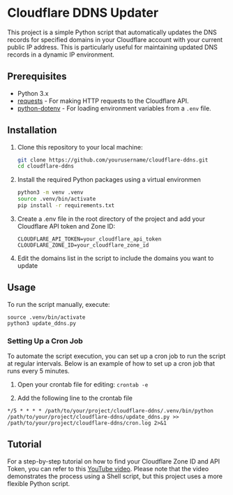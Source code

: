 # Cloudflare DDNS Updater

This project is a simple Python script that automatically updates the DNS records for specified domains in your Cloudflare account with your current public IP address. This is particularly useful for maintaining updated DNS records in a dynamic IP environment.

## Prerequisites

- Python 3.x
- [requests](https://pypi.org/project/requests/) - For making HTTP requests to the Cloudflare API.
- [python-dotenv](https://pypi.org/project/python-dotenv/) - For loading environment variables from a `.env` file.

## Installation

1. Clone this repository to your local machine:

   ```bash
   git clone https://github.com/yourusername/cloudflare-ddns.git
   cd cloudflare-ddns
   ```

2. Install the required Python packages using a virtual environmen

   ```bash
   python3 -m venv .venv
   source .venv/bin/activate
   pip install -r requirements.txt
   ```

3. Create a .env file in the root directory of the project and add your Cloudflare API token and Zone ID:

    ```
    CLOUDFLARE_API_TOKEN=your_cloudflare_api_token
    CLOUDFLARE_ZONE_ID=your_cloudflare_zone_id
    ```

4. Edit the domains list in the script to include the domains you want to update

## Usage

To run the script manually, execute:
```
source .venv/bin/activate
python3 update_ddns.py
```

### Setting Up a Cron Job

To automate the script execution, you can set up a cron job to run the script at regular intervals. Below is an example of how to set up a cron job that runs every 5 minutes.

1. Open your crontab file for editing:
`crontab -e`

2. Add the following line to the crontab file


`*/5 * * * * /path/to/your/project/cloudflare-ddns/.venv/bin/python /path/to/your/project/cloudflare-ddns/update_ddns.py >> /path/to/your/project/cloudflare-ddns/cron.log 2>&1
`

## Tutorial
For a step-by-step tutorial on how to find your Cloudflare Zone ID and API Token, you can refer to this [YouTube video](https://www.youtube.com/watch?v=_bJUFYDR2X4). Please note that the video demonstrates the process using a Shell script, but this project uses a more flexible Python script.